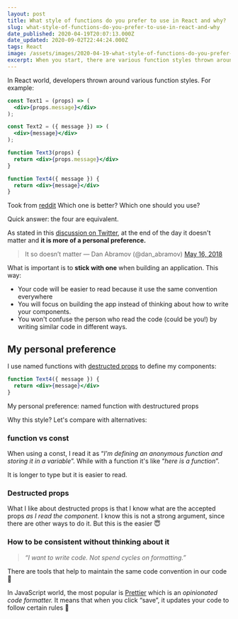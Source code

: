 ```yaml
---
layout: post
title: What style of functions do you prefer to use in React and why?
slug: what-style-of-functions-do-you-prefer-to-use-in-react-and-why
date_published: 2020-04-19T20:07:13.000Z
date_updated: 2020-09-02T22:44:24.000Z
tags: React
image: /assets/images/2020-04-19-what-style-of-functions-do-you-prefer-to-use-in-react-and-why/cover.png
excerpt: When you start, there are various function styles thrown around… Which one should you use?
---
```


In React world, developers thrown around various function styles. For example:

```jsx
const Text1 = (props) => (
  <div>{props.message}</div>
);

const Text2 = ({ message }) => (
  <div>{message}</div>
);

function Text3(props) {
  return <div>{props.message}</div>
}

function Text4({ message }) {
  return <div>{message}</div>
}
```

Took from [reddit](https://www.reddit.com/r/reactjs/comments/fvd0h9/what_style_of_functions_do_you_prefer_to_use_in/) 
Which one is better? Which one should you use?

Quick answer: the four are equivalent.

As stated in this [discussion on Twitter](https://twitter.com/dan_abramov/status/996710899921686528), at the end of the day it doesn't matter and **it is more of a personal preference.**

> It so doesn’t matter
> &mdash; Dan Abramov (@dan_abramov) [May 16, 2018](https://twitter.com/dan_abramov/status/996710899921686528?ref_src=twsrc%5Etfw)

What is important is to **stick with one** when building an application. This way:

- Your code will be easier to read because it use the same convention everywhere
- You will focus on building the app instead of thinking about how to write your components.
- You won't confuse the person who read the code (could be you!) by writing similar code in different ways.

## My personal preference

I use named functions with [destructed props](https://developer.mozilla.org/en-US/docs/Web/JavaScript/Reference/Operators/Destructuring_assignment) to define my components:

```jsx
function Text4({ message }) {
  return <div>{message}</div>
}
```

My personal preference: named function with destructured props

Why this style? Let's compare with alternatives:

### function vs const

When using a const, I read it as “*I'm defining an anonymous function and storing it in a variable*”. While with a function it's like “*here is a function*”.

It is longer to type but it is easier to read.

### Destructed props

What I like about destructed props is that I know what are the accepted props *as I read the component.* I know this is not a strong argument, since there are other ways to do it. But this is the easier 😇

### How to be consistent without thinking about it

> *“I want to write code. Not spend cycles on formatting.”*

There are tools that help to maintain the same code convention in our code 🥰 

In JavaScript world, the most popular is [Prettier](https://prettier.io) which is an *opinionated code formatter.* It means that when you click “save”, it updates your code to follow certain rules 🧙
